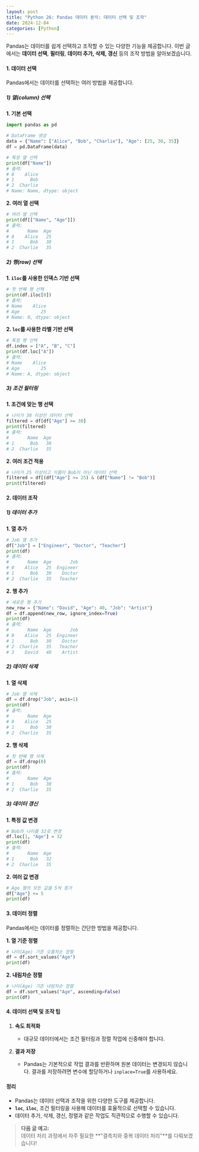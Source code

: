 ```yaml
---
layout: post
title: "Python 26: Pandas 데이터 분석: 데이터 선택 및 조작"
date: 2024-12-04
categories: [Python] 
---
```



Pandas는 데이터를 쉽게 선택하고 조작할 수 있는 다양한 기능을 제공합니다. 이번 글에서는 **데이터 선택**, **필터링**, **데이터 추가, 삭제, 갱신** 등의 조작 방법을 알아보겠습니다.


#### 1. 데이터 선택

Pandas에서는 데이터를 선택하는 여러 방법을 제공합니다.

##### 1) 열(column) 선택

**1. 기본 선택**
```python
import pandas as pd

# DataFrame 생성
data = {"Name": ["Alice", "Bob", "Charlie"], "Age": [25, 30, 35]}
df = pd.DataFrame(data)

# 특정 열 선택
print(df["Name"])
# 출력:
# 0    Alice
# 1      Bob
# 2  Charlie
# Name: Name, dtype: object
```

**2. 여러 열 선택**
```python
# 여러 열 선택
print(df[["Name", "Age"]])
# 출력:
#       Name  Age
# 0    Alice   25
# 1      Bob   30
# 2  Charlie   35
```


##### 2) 행(row) 선택

**1. `iloc`를 사용한 인덱스 기반 선택**
```python
# 첫 번째 행 선택
print(df.iloc[0])
# 출력:
# Name    Alice
# Age        25
# Name: 0, dtype: object
```

**2. `loc`를 사용한 라벨 기반 선택**
```python
# 특정 행 선택
df.index = ["A", "B", "C"]
print(df.loc["A"])
# 출력:
# Name    Alice
# Age        25
# Name: A, dtype: object
```


##### 3) 조건 필터링

**1. 조건에 맞는 행 선택**
```python
# 나이가 30 이상인 데이터 선택
filtered = df[df["Age"] >= 30]
print(filtered)
# 출력:
#       Name  Age
# 1      Bob   30
# 2  Charlie   35
```

**2. 여러 조건 적용**
```python
# 나이가 25 이상이고 이름이 Bob이 아닌 데이터 선택
filtered = df[(df["Age"] >= 25) & (df["Name"] != "Bob")]
print(filtered)
```


#### 2. 데이터 조작

##### 1) 데이터 추가

**1. 열 추가**
```python
# Job 열 추가
df["Job"] = ["Engineer", "Doctor", "Teacher"]
print(df)
# 출력:
#       Name  Age       Job
# 0    Alice   25  Engineer
# 1      Bob   30    Doctor
# 2  Charlie   35   Teacher
```

**2. 행 추가**
```python
# 새로운 행 추가
new_row = {"Name": "David", "Age": 40, "Job": "Artist"}
df = df.append(new_row, ignore_index=True)
print(df)
# 출력:
#       Name  Age       Job
# 0    Alice   25  Engineer
# 1      Bob   30    Doctor
# 2  Charlie   35   Teacher
# 3    David   40    Artist
```


##### 2) 데이터 삭제

**1. 열 삭제**
```python
# Job 열 삭제
df = df.drop("Job", axis=1)
print(df)
# 출력:
#       Name  Age
# 0    Alice   25
# 1      Bob   30
# 2  Charlie   35
```

**2. 행 삭제**
```python
# 첫 번째 행 삭제
df = df.drop(0)
print(df)
# 출력:
#       Name  Age
# 1      Bob   30
# 2  Charlie   35
```


##### 3) 데이터 갱신

**1. 특정 값 변경**
```python
# Bob의 나이를 32로 변경
df.loc[1, "Age"] = 32
print(df)
# 출력:
#       Name  Age
# 1      Bob   32
# 2  Charlie   35
```

**2. 여러 값 변경**
```python
# Age 열의 모든 값을 5씩 증가
df["Age"] += 5
print(df)
```


#### 3. 데이터 정렬

Pandas에서는 데이터를 정렬하는 간단한 방법을 제공합니다.

**1. 열 기준 정렬**
```python
# 나이(Age) 기준 오름차순 정렬
df = df.sort_values("Age")
print(df)
```

**2. 내림차순 정렬**
```python
# 나이(Age) 기준 내림차순 정렬
df = df.sort_values("Age", ascending=False)
print(df)
```


#### 4. 데이터 선택 및 조작 팁

1. **속도 최적화**  
   - 대규모 데이터에서는 조건 필터링과 정렬 작업에 신중해야 합니다.

2. **결과 저장**  
   - Pandas는 기본적으로 작업 결과를 반환하며 원본 데이터는 변경되지 않습니다. 결과를 저장하려면 변수에 할당하거나 `inplace=True`를 사용하세요.


#### 정리

- Pandas는 데이터 선택과 조작을 위한 다양한 도구를 제공합니다.
- **`loc`**, **`iloc`**, 조건 필터링을 사용해 데이터를 효율적으로 선택할 수 있습니다.
- 데이터 추가, 삭제, 갱신, 정렬과 같은 작업도 직관적으로 수행할 수 있습니다.

> **다음 글 예고:**  
> 데이터 처리 과정에서 자주 필요한 **"결측치와 중복 데이터 처리"**를 다뤄보겠습니다!
